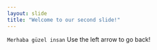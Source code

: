 ```yaml
---
layout: slide
title: "Welcome to our second slide!"
---
```

`Merhaba güzel insan`
Use the left arrow to go back!
